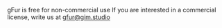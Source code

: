 gFur is free for non-commercial use
If you are interested in a commercial license, write us at gfur@gim.studio
